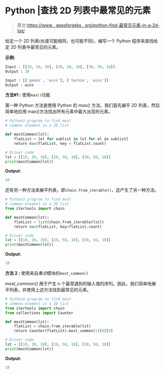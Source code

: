 # Python |查找 2D 列表中最常见的元素

> 原文:[https://www . geesforgeks . org/python-find-最常见元素-in-a-2d-list/](https://www.geeksforgeeks.org/python-find-most-common-element-in-a-2d-list/)

给定一个 2D 列表(长度可能相同，也可能不同)，编写一个 Python 程序来查找给定 2D 列表中最常见的元素。

**示例:**

```py
Input : [[10, 20, 30], [20, 50, 10], [30, 50, 10]]
Output : 10

Input : [['geeks', 'wins'], ['techie', 'wins']]
Output : wins

```

**方法#1 :** 使用`max()`功能

第一种 Python 方法是使用 Python 的 *max()* 方法。我们首先展平 2D 列表，然后简单地应用 max()方法找出所有元素中最大出现的元素。

```py
# Python3 program to find most 
# common element in a 2D list

def mostCommon(lst):
    flatList = [el for sublist in lst for el in sublist]
    return max(flatList, key = flatList.count)

# Driver code
lst = [[10, 20, 30], [20, 50, 10], [30, 50, 10]]
print(mostCommon(lst))
```

**Output:**

```py
10

```

还有另一种方法来展平列表，即`chain.from_iterable()`，这产生了另一种方法。

```py
# Python3 program to find most 
# common element in a 2D list
from itertools import chain

def mostCommon(lst):
    flatList = list(chain.from_iterable(lst))
    return max(flatList, key=flatList.count)

# Driver code
lst = [[10, 20, 30], [20, 50, 10], [30, 50, 10]]
print(mostCommon(lst))
```

**Output:**

```py
10

```

**方法 2 :** 使用来自*集合*模块的`most_common()`

*most_common()* 用于产生 n 个最常遇到的输入值的序列。因此，我们简单地展平列表，并使用上述方法找到最常见的元素。

```py
# Python3 program to find most 
# common element in a 2D list
from itertools import chain
from collections import Counter

def mostCommon(lst):
    flatList = chain.from_iterable(lst)
    return Counter(flatList).most_common(1)[0][0]

# Driver code
lst = [[10, 20, 30], [20, 50, 10], [30, 50, 10]]
print(mostCommon(lst))
```

**Output:**

```py
10

```